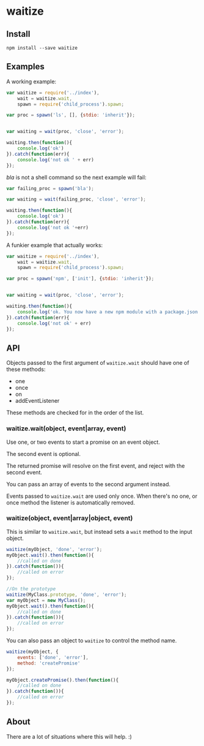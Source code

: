 waitize
=======

Install
-------

`npm install --save waitize`

Examples
--------

A working example:

```javascript
var waitize = require('../index'),
    wait = waitize.wait,
    spawn = require('child_process').spawn;

var proc = spawn('ls', [], {stdio: 'inherit'});


var waiting = wait(proc, 'close', 'error');

waiting.then(function(){
    console.log('ok')
}).catch(function(err){
    console.log('not ok ' + err)
});
```

*bla* is not a shell command so the next example will fail:

```javascript
var failing_proc = spawn('bla');

var waiting = wait(failing_proc, 'close', 'error');

waiting.then(function(){
    console.log('ok')
}).catch(function(err){
    console.log('not ok '+err)
});
```

A funkier example that actually works:

```javascript
var waitize = require('../index'),
    wait = waitize.wait,
    spawn = require('child_process').spawn;

var proc = spawn('npm', ['init'], {stdio: 'inherit'});


var waiting = wait(proc, 'close', 'error');

waiting.then(function(){
    console.log('ok. You now have a new npm module with a package.json file.')
}).catch(function(err){
    console.log('not ok' + err)
});
```

API
---

Objects passed to the first argument of `waitize.wait` should have one of these methods:

-	one
-	once
-	on
-	addEventListener

These methods are checked for in the order of the list.

### waitize.wait(object, event|array, event)

Use one, or two events to start a promise on an event object.

The second event is optional.

The returned promise will resolve on the first event, and reject with the second event.

You can pass an array of events to the second argument instead.

Events passed to `waitize.wait` are used only once. When there's no one, or once method the listener is automatically removed.

### waitize(object, event|array|object, event)

This is similar to `waitize.wait`, but instead sets a `wait` method to the input object.

```javascript
waitize(myObject, 'done', 'error');
myObject.wait().then(function(){
    //called on done
}).catch(function()){
    //called on error
});

//On the prototype
waitize(MyClass.prototype, 'done', 'error');
var myObject = new MyClass();
myObject.wait().then(function(){
    //called on done
}).catch(function()){
    //called on error
});
```

You can also pass an object to `waitize` to control the method name.

```javascript
waitize(myObject, {
    events: ['done', 'error'],
    method: 'createPromise'
});

myObject.createPromise().then(function(){
    //called on done
}).catch(function()){
    //called on error
});
```

About
-----

There are a lot of situations where this will help. :)
